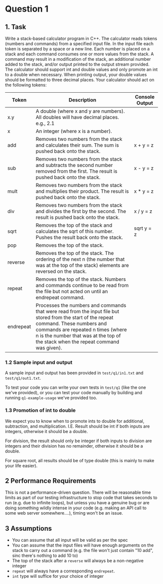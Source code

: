 # Question 1

## 1. Task

Write a stack-based calculator program in C++. The calculator reads tokens (numbers and commands) from a specified input file. In the input file each token is separated by a space or a new line. Each number is placed on a stack and each command consumes one or more values from the stack. A command may result in a modification of the stack, an additional number added to the stack, and/or output printed to the output stream provided. The calculator should support int and double values and only promote an int to a double when necessary. When printing output, your double values should be formatted to three decimal places. Your calculator should act on the following tokens:

|Token|Description|Console Output|
|-|-|-|
|x.y|A double (where x and y are numbers). All doubles will have decimal places. e.g., 2.1||
|x|An integer (where x is a number).||
|add|Removes two numbers from the stack and calculates their sum. The sum is pushed back onto the stack.|x + y = z|
|sub|Removes two numbers from the stack and subtracts the second number removed from the first. The result is pushed back onto the stack.|x - y = z|
|mult|Removes two numbers from the stack and multiplies their product. The result is pushed back onto the stack.|x * y = z|
|div|Removes two numbers from the stack and divides the first by the second. The result is pushed back onto the stack.|x / y = z|
|sqrt|Removes the top of the stack and calculates the sqrt of this number. Pushes the result back onto the stack.|sqrt y = z|
|pop|Removes the top of the stack.||
|reverse|Removes the top of the stack. The ordering of the next n (the number that was at the top of the stack) elements are reversed on the stack.||
|repeat|Removes the top of the stack. Numbers and commands continue to be read from the file but not acted on until an endrepeat command.||
|endrepeat|Processes the numbers and commands that were read from the input file but stored from the start of the repeat command. These numbers and commands are repeated n times (where n is the number that was at the top of the stack when the repeat command was given).| |

### 1.2 Sample input and output

A sample input and output has been provided in `test/q1/in1.txt` and `test/q1/out1.txt`.

To test your code you can write your own tests in `test/q1` (like the one we've provided), or you can test your code manually by building and running `q1-example-usage` we've provided too.

### 1.3 Promotion of int to double

We expect you to know when to promote ints to double for additional, subtraction, and multiplication. I.E. Result should be int if both inputs are integers, otherwise it should be a double.

For division, the result should only be integer if both inputs to division are integers and their division has no remainder, otherwise it should be a double.

For square root, all results should be of type double (this is mainly to make your life easier).

## 2 Performance Requirements

This is not a performance-driven question. There will be reasonable time limits as part of our testing infrastructure to stop code that takes seconds to run (e.g. due to infinite loops), but unless you have a genuine bug or are doing something wildly intense in your code (e.g. making an API call to some web server somewhere....), timing won't be an issue.

## 3 Assumptions

* You can assume that all input will be valid as per the spec
* You can assume that the input files will have enough arguments on the stack to carry out a command (e.g. the file won't just contain "10 add", sinc there's nothing to add 10 to)
* The top of the stack after a `reverse` will always be a non-negative integer
* `repeat` will always have a corresponding `endrepeat`.
* `int` type will suffice for your choice of integer
